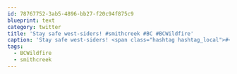 ```yaml
---
id: 78767752-3ab5-4896-bb27-f20c94f875c9
blueprint: text
category: twitter
title: 'Stay safe west-siders! #smithcreek #BC #BCWildfire'
caption: 'Stay safe west-siders! <span class="hashtag hashtag_local">#<a href="http://tweettemp.darylchymko.ca/?tag=smithcreek">smithcreek</a> <span class="hashtag hashtag_local">#<a href="http://tweettemp.darylchymko.ca/?tag=bc">BC</a> <span class="hashtag hashtag_local">#<a href="http://tweettemp.darylchymko.ca/?tag=bcwildfire">BCWildfire</a>'
tags:
  - BCWildfire
  - smithcreek
---
```

